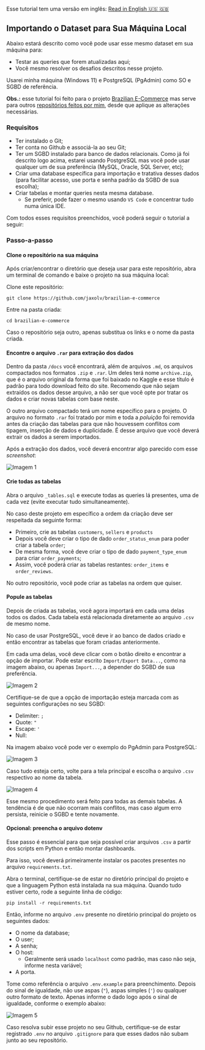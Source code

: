 Esse tutorial tem uma versão em inglês: [Read in English :us: :gb:](/docs/IMPORT_DATA.md)

## Importando o Dataset para Sua Máquina Local
Abaixo estará descrito como você pode usar esse mesmo dataset em sua máquina para:
- Testar as queries que forem atualizadas aqui;
- Você mesmo resolver os desafios descritos nesse projeto.

Usarei minha máquina (Windows 11) e PostgreSQL (PgAdmin) como SO e SGBD de referência.

**Obs.:** esse tutorial foi feito para o projeto [Brazilian E-Commerce](https://www.github.com/jaxolv/brazilian-e-commerce) mas serve para outros [repositórios feitos por mim](https://github.com/jaxolv?tab=repositories), desde que aplique as alterações necessárias.

### Requisitos
- Ter instalado o Git;
- Ter conta no Github e associá-la ao seu Git;
- Ter um SGBD instalado para banco de dados relacionais. Como já foi descrito logo acima, estarei usando PostgreSQL mas você pode usar qualquer um de sua preferência (MySQL, Oracle, SQL Server, etc);
- Criar uma database específica para importação e tratativa desses dados (para facilitar acesso, use porta e senha padrão da SGBD de sua escolha);
- Criar tabelas e montar queries nesta mesma database.
    - Se preferir, pode fazer o mesmo usando `VS Code` e concentrar tudo numa única IDE.

Com todos esses requisitos preenchidos, você poderá seguir o tutorial a seguir:

### Passo-a-passo
#### Clone o repositório na sua máquina

Após criar/encontrar o diretório que deseja usar para este repositório, abra um terminal de comando e baixe o projeto na sua máquina local:

Clone este repositório:
```
git clone https://github.com/jaxolv/brazilian-e-commerce
```
Entre na pasta criada:
```
cd brazilian-e-commerce
```

Caso o repositório seja outro, apenas substitua os links e o nome da pasta criada.

#### Encontre o arquivo `.rar` para extração dos dados

Dentro da pasta `/docs` você encontrará, além de arquivos `.md`, os arquivos compactados nos formatos `.zip` e `.rar`. Um deles terá nome `archive.zip`, que é o arquivo original da forma que foi baixado no Kaggle e esse título é padrão para todo download feito do site. Recomendo que não sejam extraídos os dados desse arquivo, a não ser que você opte por tratar os dados e criar novas tabelas com base neste.

O outro arquivo compactado terá um nome específico para o projeto. O arquivo no formato `.rar` foi tratado por mim e toda a *poluição* foi removida antes da criação das tabelas para que não houvessem conflitos com tipagem, inserção de dados e duplicidade. É desse arquivo que você deverá extrair os dados a serem importados.

Após a extração dos dados, você deverá encontrar algo parecido com esse *screenshot*:

![Imagem 1](/images/094210.png)

#### Crie todas as tabelas

Abra o arquivo `_tables.sql` e execute todas as queries lá presentes, uma de cada vez (evite executar tudo simultaneamente).

No caso deste projeto em específico a ordem da criação deve ser respeitada da seguinte forma:
- Primeiro, crie as tabelas `customers`, `sellers` e `products`
- Depois você deve criar o tipo de dado `order_status_enum` para poder criar a tabela `order`;
- De mesma forma, você deve criar o tipo de dado `payment_type_enum` para criar `order_payments`;
- Assim, você poderá criar as tabelas restantes: `order_items` e `order_reviews`.

No outro repositório, você pode criar as tabelas na ordem que quiser.

#### Popule as tabelas

Depois de criada as tabelas, você agora importará em cada uma delas todos os dados. Cada tabela está relacionada diretamente ao arquivo `.csv` de mesmo nome.

No caso de usar PostgreSQL, você deve ir ao banco de dados criado e então encontrar as tabelas que foram criadas anteriormente.

Em cada uma delas, você deve clicar com o botão direito e encontrar a opção de importar. Pode estar escrito `Import/Export Data...`, como na imagem abaixo, ou apenas `Import...`, a depender do SGBD de sua preferência.

![Imagem 2](/images\100627.png)

Certifique-se de que a opção de importação esteja marcada com as seguintes configurações no seu SGBD:
- Delimiter: `;`
- Quote: `"`
- Escape: `'`
- Null: ` `

Na imagem abaixo você pode ver o exemplo do PgAdmin para PostgreSQL:

![Imagem 3](/images/161603.png)

Caso tudo esteja certo, volte para a tela principal e escolha o arquivo `.csv` respectivo ao nome da tabela.

![Imagem 4](/images/161655.png)

Esse mesmo procedimento será feito para todas as demais tabelas. A tendência é de que não ocorram mais conflitos, mas caso algum erro persista, reinicie o SGBD e tente novamente.

#### Opcional: preencha o arquivo dotenv

Esse passo é essencial para que seja possível criar arquivos `.csv` a partir dos scripts em Python e então montar dashboards.

Para isso, você deverá primeiramente instalar os pacotes presentes no arquivo `requirements.txt`.

Abra o terminal, certifique-se de estar no diretório principal do projeto e que a linguagem Python está instalada na sua máquina. Quando tudo estiver certo, rode a seguinte linha de código:
```
pip install -r requirements.txt
```

Então, informe no arquivo `.env` presente no diretório principal do projeto os seguintes dados:
- O nome da database;
- O user;
- A senha;
- O host:
    - Geralmente será usado `localhost` como padrão, mas caso não seja, informe nesta variável;
- A porta.

Tome como referência o arquivo `.env.example` para preenchimento. Depois do sinal de igualdade, não use aspas (`"`), aspas simples (`'`) ou qualquer outro formato de texto. Apenas informe o dado logo após o sinal de igualdade, conforme o exemplo abaixo:

![Imagem 5](/images/094922.png)

Caso resolva subir esse projeto no seu Github, certifique-se de estar registrado `.env` no arquivo `.gitignore` para que esses dados não subam junto ao seu repositório.
